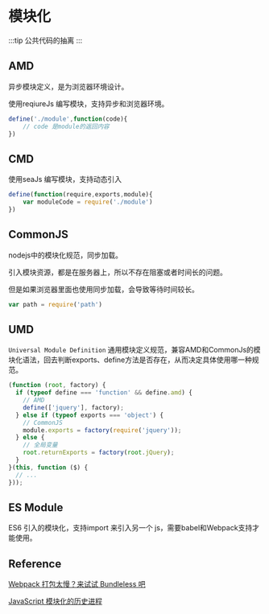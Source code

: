 # 模块化

:::tip
公共代码的抽离
:::

## AMD

异步模块定义，是为浏览器环境设计。

使用reqiureJs 编写模块，支持异步和浏览器环境。

```js
define('./module',function(code){
    // code 是module的返回内容
})
```

## CMD

使用seaJs 编写模块，支持动态引入

```js
define(function(require,exports,module){
    var moduleCode = require('./module')
})
```

## CommonJS

nodejs中的模块化规范，同步加载。

引入模块资源，都是在服务器上，所以不存在阻塞或者时间长的问题。

但是如果浏览器里面也使用同步加载，会导致等待时间较长。

```js
var path = require('path')
```

## UMD

`Universal Module Definition` 通用模块定义规范，兼容AMD和CommonJs的模块化语法，回去判断exports、define方法是否存在，从而决定具体使用哪一种规范。

```js
(function (root, factory) {
  if (typeof define === 'function' && define.amd) {
    // AMD
    define(['jquery'], factory);
  } else if (typeof exports === 'object') {
    // CommonJS
    module.exports = factory(require('jquery'));
  } else {
    // 全局变量
    root.returnExports = factory(root.jQuery);
  }
}(this, function ($) {
  // ...
}));

```

## ES Module

ES6 引入的模块化，支持import 来引入另一个 js，需要babel和Webpack支持才能使用。

## Reference

[Webpack 打包太慢？来试试 Bundleless 吧](https://developer.aliyun.com/article/768060)

[JavaScript 模块化的历史进程](https://mp.weixin.qq.com/s/W4pbh5ivGu-RGkz1fdDqwQ)